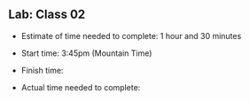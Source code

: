 ## Lab: Class 02

- Estimate of time needed to complete: 1 hour and 30 minutes

- Start time: 3:45pm (Mountain Time)

- Finish time: 

- Actual time needed to complete: 